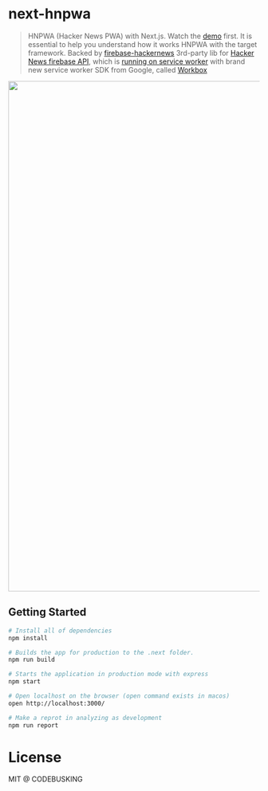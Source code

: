 # next-hnpwa

> HNPWA (Hacker News PWA) with Next.js. Watch the [demo](https://next-hnpwa.now.sh/) first. It is essential to help you understand how it works HNPWA with the target framework. Backed by [firebase-hackernews](https://www.npmjs.com/package/firebase-hackernews) 3rd-party lib for [Hacker News firebase API](https://github.com/HackerNews/API), which is [running on service worker](https://github.com/codebusking/next-hnpwa-guide-kit/blob/master/generate-sw.js#L71) with brand new service worker SDK from Google, called [Workbox](https://workboxjs.org)

<p align="center">
<img src="https://user-images.githubusercontent.com/124117/27153738-93aab18e-518d-11e7-92d9-d4c70e05ca4e.png" width="1024" />
</p>

## Getting Started

```sh
# Install all of dependencies
npm install

# Builds the app for production to the .next folder.
npm run build

# Starts the application in production mode with express
npm start

# Open localhost on the browser (open command exists in macos)
open http://localhost:3000/

# Make a reprot in analyzing as development
npm run report
```

# License

MIT @ CODEBUSKING
